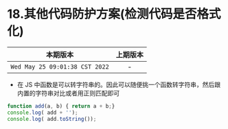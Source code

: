 # 18.其他代码防护方案(检测代码是否格式化)

|本期版本| 上期版本
|:---:|:---:
`Wed May 25 09:01:38 CST 2022` | -

* 在 JS 中函数是可以转字符串的。因此可以随便挑一个函数转字符串，然后跟内置的字符串对比或者用正则匹配即可

```js
function add(a, b) { return a + b;}
console.log( add + '');
console.log( add.toString());
```